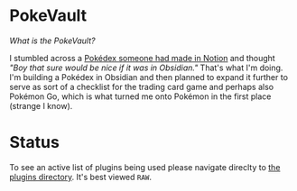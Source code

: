 # PokeVault

*What is the PokeVault?*

I stumbled across a [Pokédex someone had made in Notion](https://whatpaigeesaid.gumroad.com/l/NhCcRG) and thought *"Boy that sure would be nice if it was in Obsidian."* That's what I'm doing.  I'm building a Pokédex in Obsidian and then planned to expand it further to serve as sort of a checklist for the trading card game and perhaps also Pokémon Go, which is what turned me onto Pokémon in the first place (strange I know).


# Status

To see an active list of plugins being used please navigate direclty to [the plugins directory](/Pok%C3%A9Vault/.obsidian/plugins). It's best viewed `RAW`.